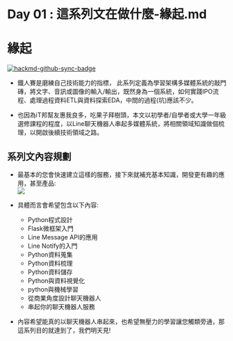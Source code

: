 # Day 01 : 這系列文在做什麼-緣起.md

緣起
==


[![hackmd-github-sync-badge](https://hackmd.io/EbHi80UrRbewKa6cL5V-yA/badge)](https://hackmd.io/EbHi80UrRbewKa6cL5V-yA)

-   鐵人賽是磨練自己技術能力的指標， 此系列定義為學習架構多媒體系統的敲門磚，將文字、音訊或圖像的輸入/輸出，既然身為一個系統，如何實踐IPO流程、處理過程資料ETL與資料探索EDA，中間的過程(坑)應該不少。
    
-   也因為iT邦幫友惠我良多，吃果子拜樹頭，本文以初學者/自學者或大學一年級選修課程的程度，以Line聊天機器人串起多媒體系統，將相關領域知識做個梳理，以開啟後續技術領域之路。
    

系列文內容規劃
-------

-   最基本的您會快速建立這樣的服務，接下來就補充基本知識，開發更有趣的應用，甚至產品:  
    ![](https://i.imgur.com/iXYIhW2.png)
    
-   具體而言會希望包含以下內容:
    
    -   Python程式設計
    -   Flask微框架入門
    -   Line Message API的應用
    -   Line Notify的入門
    -   Python資料蒐集
    -   Python資料梳理
    -   Python資料儲存
    -   Python與資料視覺化
    -   python與機械學習
    -   從商業角度設計聊天機器人
    -   串起你的聊天機器人服務
-   內容希望能真的以聊天機器人串起來，也希望無壓力的學習讓您觸類旁通，那這系列目的就達到了，我們明天見!
